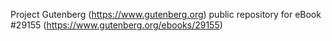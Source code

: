 Project Gutenberg (https://www.gutenberg.org) public repository for eBook #29155 (https://www.gutenberg.org/ebooks/29155)
